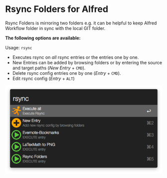 # Rsync Folders for Alfred

Rsync Folders is mirroring two folders e.g. it can be helpful to keep Alfred Workflow folder in sync with the local GIT folder. 

**The following options are available:**

Usage: `rsync`

* Executes rsync on *all* rsync entries or the entries one by one.
* New Entries can be added by browsing folders or by entering the source and target paths (*New Entry* + `CMD`).
* Delete rsync config entries one by one (*Entry* + `CMD`).
* Edit rsync config (*Entry* + `ALT`)

![](screenshot.png)